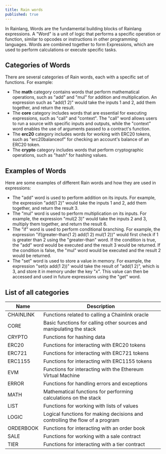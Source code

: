 ```yaml
---
title: Rain words
published: true
---
```


<script>
	import Formatter from 'rain-svelte-components/package/formatter/Formatter.svelte';
	import { Parser } from 'rain-svelte-components/package'
</script>

In Rainlang, Words are the fundamental building blocks of Rainlang expressions. A "Word" is a unit of logic that performs a specific operation or function, similar to opcodes or instructions in other programming languages. Words are combined together to form Expressions, which are used to perform calculations or execute specific tasks.

## Categories of Words

There are several categories of Rain words, each with a specific set of functions. For example:

- The **math** category contains words that perform mathematical operations, such as "add" and "mul" for addition and multiplication. An expression such as "add(1 2)" would take the inputs 1 and 2, add them together, and return the result.
- The **core** category includes words that are essential for executing expressions, such as "call" and "context". The "call" word allows users to run a source with specific inputs and outputs, while the "context" word enables the use of arguments passed to a contract's function.
- The **erc20** category includes words for working with ERC20 tokens, such as "erc20balanceof" for checking an account's balance of an ERC20 token.
- The **crypto** category includes words that perform cryptographic operations, such as "hash" for hashing values.

## Examples of Words

Here are some examples of different Rain words and how they are used in expressions:

- The "add" word is used to perform addition on its inputs. For example, the expression "add(1 2)" would take the inputs 1 and 2, add them together, and return the result 3.
- The "mul" word is used to perform multiplication on its inputs. For example, the expression "mul(2 3)" would take the inputs 2 and 3, multiply them together, and return the result 6.
- The "if" word is used to perform conditional branching. For example, the expression "if(greater-than(1 2) add(1 2) mul(1 2))" would first check if 1 is greater than 2 using the "greater-than" word. If the condition is true, the "add" word would be executed and the result 3 would be returned. If the condition is false, the "mul" word would be executed and the result 2 would be returned.
- The "set" word is used to store a value in memory. For example, the expression "set(x add(1 2))" would take the result of "add(1 2)", which is 3, and store it in memory under the key "x". This value can then be accessed and used in future expressions using the "get" word.

## List of all categories

| Name      | Description                                                                  |
| --------- | ---------------------------------------------------------------------------- |
| CHAINLINK | Functions related to calling a Chainlink oracle                              |
| CORE      | Basic functions for calling other sources and manipulating the stack         |
| CRYPTO    | Functions for hashing data                                                   |
| ERC20     | Functions for interacting with ERC20 tokens                                  |
| ERC721    | Functions for interacting with ERC721 tokens                                 |
| ERC1155   | Functions for interacting with ERC1155 tokens                                |
| EVM       | Functions for interacting with the Ethereum Virtual Machine                  |
| ERROR     | Functions for handling errors and exceptions                                 |
| MATH      | Mathematical functions for performing calculations on the stack              |
| LIST      | Functions for working with lists of values                                   |
| LOGIC     | Logical functions for making decisions and controlling the flow of a program |
| ORDERBOOK | Functions for interacting with an order book                                 |
| SALE      | Functions for working with a sale contract                                   |
| TIER      | Functions for interacting with a tier contract                               |
